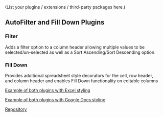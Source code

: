 (List your plugins / extensions / third-party packages here.)

## AutoFilter and Fill Down Plugins

### Filter
Adds a filter option to a column header allowing multiple values to be selected/un-selected as well as a Sort Ascending/Sort Descending option.

### Fill Down

Provides additional spreadsheet style decorators for the cell, row header, and column header and enables Fill Down functionality on editable columns

[Example of both plugins with Excel styling](http://danny-sg.github.io/slickgrid-spreadsheet-plugins/examples/example-1-everything.htm)

[Example of both plugins with Google Docs styling](http://danny-sg.github.io/slickgrid-spreadsheet-plugins/examples/example-2-everything.htm)

[Repository](https://github.com/danny-sg/slickgrid-spreadsheet-plugins)

